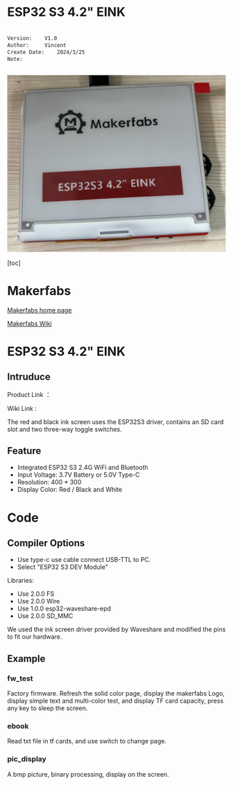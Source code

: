 # ESP32 S3 4.2" EINK


```

Version:    V1.0
Author:     Vincent
Create Date:    2024/3/25
Note:


```
![](md_pic/main.jpg)


[toc]

# Makerfabs

[Makerfabs home page](https://www.makerfabs.com/)

[Makerfabs Wiki](https://wiki.makerfabs.com/)



# ESP32 S3 4.2" EINK
## Intruduce

Product Link ：[]() 

Wiki Link : []()

The red and black ink screen uses the ESP32S3 driver, contains an SD card slot and two three-way toggle switches.


## Feature

- Integrated ESP32 S3 2.4G WiFi and Bluetooth
- Input Voltage: 3.7V Battery or 5.0V Type-C
- Resolution: 400 * 300
- Display Color: Red / Black and White

# Code

## Compiler Options

- Use type-c use cable connect USB-TTL to PC.
- Select "ESP32 S3 DEV Module"

Libraries:
- Use 2.0.0   FS
- Use 2.0.0   Wire
- Use 1.0.0   esp32-waveshare-epd
- Use 2.0.0   SD_MMC

We used the ink screen driver provided by Waveshare and modified the pins to fit our hardware.



## Example

### fw_test

Factory firmware.
Refresh the solid color page, display the makerfabs Logo, display simple text and multi-color test, and display TF card capacity, press any key to sleep the screen.

### ebook

Read txt file in tf cards, and use switch to change page.

### pic_display

A bmp picture, binary processing, display on the screen.

